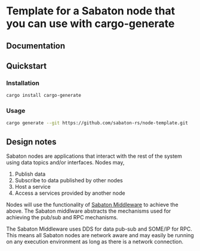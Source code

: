 # Template for a Sabaton node that you can use with cargo-generate

## Documentation

## Quickstart
### Installation

```sh
cargo install cargo-generate
```

### Usage

```sh
cargo generate --git https://github.com/sabaton-rs/node-template.git

```

## Design notes

Sabaton nodes are applications that interact with the rest of the system using data topics and/or interfaces. Nodes may,

1. Publish data 
2. Subscribe to data published by other nodes
3. Host a service 
4. Access a services provided by another node

Nodes will use the functionality of [Sabaton Middleware](git@github.com:sabaton-rs/sabaton-mw.git) to achieve the above. The Sabaton middlware abstracts the mechanisms used for achieving the pub/sub and RPC mechanisms.  

The Sabaton Middleware uses DDS for data pub-sub and SOME/IP for RPC. This means all Sabaton nodes are network aware and may easily be running on any execution environment as long as there is a network connection.
